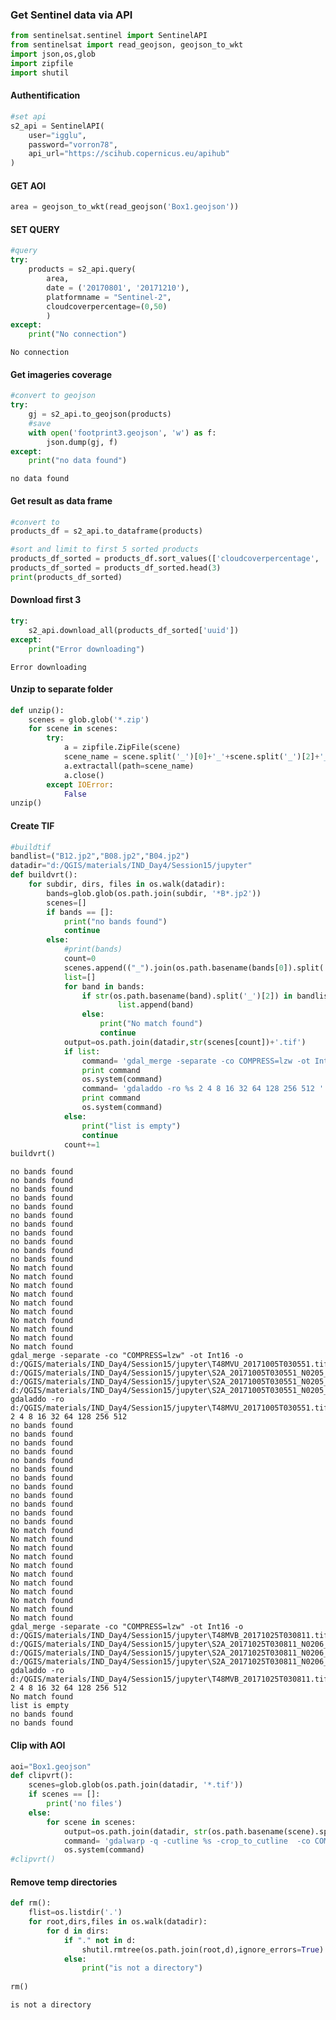 
### Get Sentinel data via API


```python
from sentinelsat.sentinel import SentinelAPI
from sentinelsat import read_geojson, geojson_to_wkt
import json,os,glob
import zipfile
import shutil
```

#### Authentification


```python
#set api 
s2_api = SentinelAPI(
    user="igglu",
    password="vorron78",
    api_url="https://scihub.copernicus.eu/apihub"
)
```

#### GET AOI


```python
area = geojson_to_wkt(read_geojson('Box1.geojson'))
```

#### SET QUERY


```python
#query
try:
    products = s2_api.query(
        area,
        date = ('20170801', '20171210'),
        platformname = "Sentinel-2",
        cloudcoverpercentage=(0,50)
        )
except:
    print("No connection")
```

    No connection
    

#### Get imageries coverage


```python
#convert to geojson
try:
    gj = s2_api.to_geojson(products)
    #save
    with open('footprint3.geojson', 'w') as f:
        json.dump(gj, f)
except:
    print("no data found")
```

    no data found
    

#### Get result as data frame


```python
#convert to 
products_df = s2_api.to_dataframe(products)

#sort and limit to first 5 sorted products
products_df_sorted = products_df.sort_values(['cloudcoverpercentage', 'ingestiondate'], ascending=[True, True])
products_df_sorted = products_df_sorted.head(3)
print(products_df_sorted)
```

#### Download first 3


```python
try:
    s2_api.download_all(products_df_sorted['uuid'])
except:
    print("Error downloading")
```

    Error downloading
    

#### Unzip to separate folder


```python
def unzip():
    scenes = glob.glob('*.zip')
    for scene in scenes:
        try:
            a = zipfile.ZipFile(scene)
            scene_name = scene.split('_')[0]+'_'+scene.split('_')[2]+'_'+scene.split('_')[3]+'_'+scene.split('_')[4]
            a.extractall(path=scene_name)
            a.close()
        except IOError:
            False
unzip()
```

#### Create TIF


```python
#buildtif
bandlist=("B12.jp2","B08.jp2","B04.jp2")
datadir="d:/QGIS/materials/IND_Day4/Session15/jupyter"
def buildvrt():
    for subdir, dirs, files in os.walk(datadir):
        bands=glob.glob(os.path.join(subdir, '*B*.jp2'))
        scenes=[]
        if bands == []:
            print("no bands found")
            continue
        else:
            #print(bands)
            count=0
            scenes.append(("_").join(os.path.basename(bands[0]).split('.')[0].split('_')[0:2]))
            list=[]
            for band in bands:
                if str(os.path.basename(band).split('_')[2]) in bandlist:
                        list.append(band)
                else:
                    print("No match found")
                    continue
            output=os.path.join(datadir,str(scenes[count])+'.tif')
            if list:
                command= 'gdal_merge -separate -co COMPRESS=lzw -ot Int16 -o %s %s' % (output,(' ').join(list))
                print command
                os.system(command)
                command= 'gdaladdo -ro %s 2 4 8 16 32 64 128 256 512 ' % (output)
                print command
                os.system(command)
            else:
                print("list is empty")
                continue            
            count+=1
buildvrt()
```

    no bands found
    no bands found
    no bands found
    no bands found
    no bands found
    no bands found
    no bands found
    no bands found
    no bands found
    no bands found
    no bands found
    No match found
    No match found
    No match found
    No match found
    No match found
    No match found
    No match found
    No match found
    No match found
    No match found
    gdal_merge -separate -co "COMPRESS=lzw" -ot Int16 -o d:/QGIS/materials/IND_Day4/Session15/jupyter\T48MVU_20171005T030551.tif d:/QGIS/materials/IND_Day4/Session15/jupyter\S2A_20171005T030551_N0205_R075\S2A_MSIL1C_20171005T030551_N0205_R075_T48MVU_20171005T032534.SAFE\GRANULE\L1C_T48MVU_A011941_20171005T032534\IMG_DATA\T48MVU_20171005T030551_B04.jp2 d:/QGIS/materials/IND_Day4/Session15/jupyter\S2A_20171005T030551_N0205_R075\S2A_MSIL1C_20171005T030551_N0205_R075_T48MVU_20171005T032534.SAFE\GRANULE\L1C_T48MVU_A011941_20171005T032534\IMG_DATA\T48MVU_20171005T030551_B08.jp2 d:/QGIS/materials/IND_Day4/Session15/jupyter\S2A_20171005T030551_N0205_R075\S2A_MSIL1C_20171005T030551_N0205_R075_T48MVU_20171005T032534.SAFE\GRANULE\L1C_T48MVU_A011941_20171005T032534\IMG_DATA\T48MVU_20171005T030551_B12.jp2
    gdaladdo -ro d:/QGIS/materials/IND_Day4/Session15/jupyter\T48MVU_20171005T030551.tif 2 4 8 16 32 64 128 256 512 
    no bands found
    no bands found
    no bands found
    no bands found
    no bands found
    no bands found
    no bands found
    no bands found
    no bands found
    no bands found
    no bands found
    no bands found
    No match found
    No match found
    No match found
    No match found
    No match found
    No match found
    No match found
    No match found
    No match found
    No match found
    No match found
    gdal_merge -separate -co "COMPRESS=lzw" -ot Int16 -o d:/QGIS/materials/IND_Day4/Session15/jupyter\T48MVB_20171025T030811.tif d:/QGIS/materials/IND_Day4/Session15/jupyter\S2A_20171025T030811_N0206_R075\S2A_MSIL1C_20171025T030811_N0206_R075_T48MVB_20171025T100221.SAFE\GRANULE\L1C_T48MVB_A012227_20171025T032827\IMG_DATA\T48MVB_20171025T030811_B04.jp2 d:/QGIS/materials/IND_Day4/Session15/jupyter\S2A_20171025T030811_N0206_R075\S2A_MSIL1C_20171025T030811_N0206_R075_T48MVB_20171025T100221.SAFE\GRANULE\L1C_T48MVB_A012227_20171025T032827\IMG_DATA\T48MVB_20171025T030811_B08.jp2 d:/QGIS/materials/IND_Day4/Session15/jupyter\S2A_20171025T030811_N0206_R075\S2A_MSIL1C_20171025T030811_N0206_R075_T48MVB_20171025T100221.SAFE\GRANULE\L1C_T48MVB_A012227_20171025T032827\IMG_DATA\T48MVB_20171025T030811_B12.jp2
    gdaladdo -ro d:/QGIS/materials/IND_Day4/Session15/jupyter\T48MVB_20171025T030811.tif 2 4 8 16 32 64 128 256 512 
    No match found
    list is empty
    no bands found
    no bands found
    

#### Clip with AOI


```python
aoi="Box1.geojson"
def clipvrt():
    scenes=glob.glob(os.path.join(datadir, '*.tif'))
    if scenes == []:
        print('no files')
    else:
        for scene in scenes:
            output=os.path.join(datadir, str(os.path.basename(scene).split('.')[0]+'clip.tif'))   
            command= 'gdalwarp -q -cutline %s -crop_to_cutline  -co COMPRESS=lzw -ot Int16 -of GTiff %s %s' % (aoi,scene,output)
            os.system(command)           
#clipvrt()
```

#### Remove temp directories


```python
def rm():
    flist=os.listdir('.')
    for root,dirs,files in os.walk(datadir):
        for d in dirs:
            if "." not in d:
                shutil.rmtree(os.path.join(root,d),ignore_errors=True)
            else:
                print("is not a directory")
            
rm()
```

    is not a directory
    
